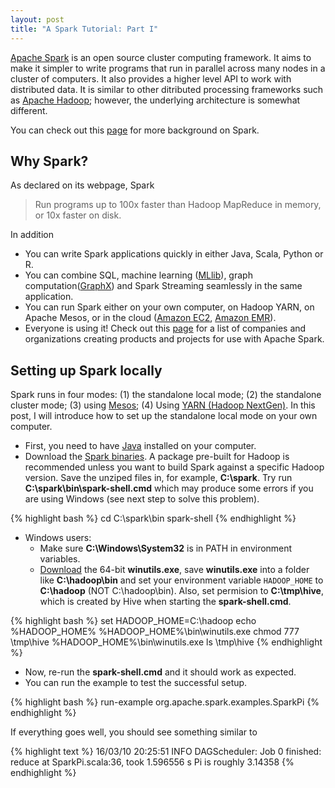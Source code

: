 ```yaml
---
layout: post
title: "A Spark Tutorial: Part I"
---
```


[Apache Spark](https://spark.apache.org/) is an open source cluster computing framework. It aims to make it simpler to write programs that run in parallel across many nodes in a cluster of computers. It also provides a higher level API to work with distributed data. It is similar to other ditributed processing frameworks such as [Apache Hadoop](http://hadoop.apache.org/); however, the underlying architecture is somewhat different.

You can check out this [page](http://spark.apache.org/community.html#history) for more background on Spark.

## Why Spark?
As declared on its webpage, Spark

> Run programs up to 100x faster than Hadoop MapReduce in memory, or 10x faster on disk.

In addition

* You can write Spark applications quickly in either Java, Scala, Python or R.
* You can combine SQL, machine learning ([MLlib](https://spark.apache.org/mllib/)), graph computation([GraphX](https://spark.apache.org/graphx/)) and Spark Streaming seamlessly in the same application.
* You can run Spark either on your own computer, on Hadoop YARN, on Apache Mesos, or in the cloud ([Amazon EC2](https://aws.amazon.com/ec2/), [Amazon EMR](https://aws.amazon.com/elasticmapreduce/)).
* Everyone is using it! Check out this [page](https://cwiki.apache.org/confluence/display/SPARK/Powered+By+Spark) for a list of companies and organizations creating products and projects for use with Apache Spark.

## Setting up Spark locally
Spark runs in four modes: (1) the standalone local mode; (2) the standalone cluster mode; (3) using [Mesos](http://mesos.apache.org/); (4) Using [YARN (Hadoop NextGen)](http://hadoop.apache.org/docs/stable/hadoop-yarn/hadoop-yarn-site/YARN.html). In this post, I will introduce how to set up the standalone local mode on your own computer.

* First, you need to have [Java](https://java.com/en/download/manual.jsp) installed on your computer.
* Download the [Spark binaries](http://spark.apache.org/downloads.html). A package pre-built for Hadoop is recommended unless you want to build Spark against a specific Hadoop version. Save the unziped files in, for example, **C:\spark**. Try run **C:\spark\bin\spark-shell.cmd** which may produce some errors if you are using Windows (see next step to solve this problem).

{% highlight bash %}
cd C:\spark\bin
spark-shell
{% endhighlight %}

* Windows users:
    * Make sure **C:\Windows\System32** is in PATH in environment variables.
    * [Download](https://github.com/steveloughran/winutils/raw/master/hadoop-2.6.0/bin/winutils.exe) the 64-bit **winutils.exe**, save **winutils.exe** into a folder like **C:\hadoop\bin** and set your environment variable `HADOOP_HOME` to **C:\hadoop** (NOT C:\hadoop\bin). Also, set permision to **C:\tmp\hive**, which is created by Hive when starting the **spark-shell.cmd**.
    
{% highlight bash %}
set HADOOP_HOME=C:\hadoop
echo %HADOOP_HOME%
%HADOOP_HOME%\bin\winutils.exe chmod 777 \tmp\hive
%HADOOP_HOME%\bin\winutils.exe ls \tmp\hive
{% endhighlight %}

* Now, re-run the **spark-shell.cmd** and it should work as expected.
* You can run the example to test the successful setup.

{% highlight bash %}
run-example org.apache.spark.examples.SparkPi
{% endhighlight %}

If everything goes well, you should see something similar to

{% highlight text %}
16/03/10 20:25:51 INFO DAGScheduler: Job 0 finished: reduce at SparkPi.scala:36, took 1.596556 s
Pi is roughly 3.14358
{% endhighlight %}
